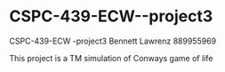 # CSPC-439-ECW--project3
CSPC-439-ECW -project3
Bennett Lawrenz 889955969



This project is a TM simulation of Conways game of life
